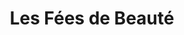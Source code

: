 ---
title: "Les Fées de Beauté"
url: /saint-germain-des-fosses/les-fees-de-beaute/
shop: Friseur
---